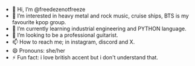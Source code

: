 - 👋 Hi, I’m @freedezenotfreeze
- 👀 I’m interested in heavy metal and rock music, cruise ships, BTS is my favourite kpop group.
- 🌱 I’m currently learning industrial engineering and PYTHON language.
- 💞️ I’m looking to be a professional guitarist.
- 📫 How to reach me; in instagram, discord and X.
- 😄 Pronouns: she/her
- ⚡ Fun fact: i love british accent but i don't understand that.

<!---
freedezenotfreeze/freedezenotfreeze is a ✨ special ✨ repository because its `README.md` (this file) appears on your GitHub profile.
You can click the Preview link to take a look at your changes.
--->
